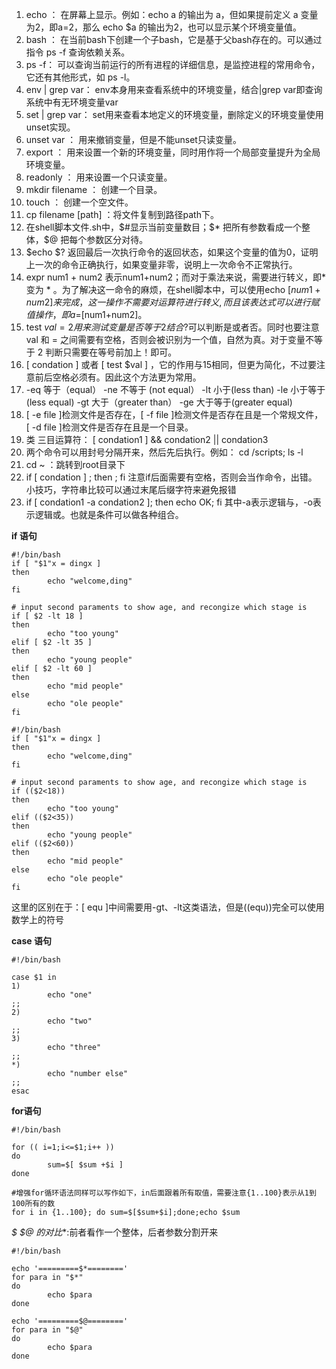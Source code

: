 1. echo ： 在屏幕上显示。例如：echo a 的输出为 a，但如果提前定义 a 变量为2，即a=2，那么 echo $a 的输出为2，也可以显示某个环境变量值。
2. bash ： 在当前bash下创建一个子bash，它是基于父bash存在的。可以通过指令 ps -f 查询依赖关系。
3. ps -f： 可以查询当前运行的所有进程的详细信息，是监控进程的常用命令，它还有其他形式，如 ps -l。
4. env | grep var： env本身用来查看系统中的环境变量，结合|grep var即查询系统中有无环境变量var
5. set | grep var： set用来查看本地定义的环境变量，删除定义的环境变量使用unset实现。
6. unset var ： 用来撤销变量，但是不能unset只读变量。
7. export ： 用来设置一个新的环境变量，同时用作将一个局部变量提升为全局环境变量。
8. readonly ： 用来设置一个只读变量。
9. mkdir filename ： 创建一个目录。
10. touch ： 创建一个空文件。
11.  cp filename [path] ：将文件复制到路径path下。
12.  在shell脚本文件.sh中，$#显示当前变量数目；$* 把所有参数看成一个整体，$@ 把每个参数区分对待。
13.  $echo $? 返回最后一次执行命令的返回状态，如果这个变量的值为0，证明上一次的命令正确执行，如果变量非零，说明上一次命令不正常执行。
14.  expr num1 + num2 表示num1+num2；而对于乘法来说，需要进行转义，即* 变为 \* 。为了解决这一命令的麻烦，在shell脚本中，可以使用echo $[num1+num2]来完成，这一操作不需要对运算符进行转义,而且该表达式可以进行赋值操作，即a=$[num1+num2]。
15.  test $val = 2 用来测试变量是否等于 2 结合$?可以判断是或者否。同时也要注意val 和 = 之间需要有空格，否则会被识别为一个值，自然为真。对于变量不等于 2 判断只需要在等号前加上！即可。
16.  [ condation ] 或者 [ test $val ] ，它的作用与15相同，但更为简化，不过要注意前后空格必须有。因此这个方法更为常用。 
17.  -eq 等于（equal） -ne 不等于 (not equal） -lt 小于(less than) -le 小于等于(less equal) -gt 大于（greater than） -ge 大于等于(greater equal)
18.  [ -e file ]检测文件是否存在，[ -f file ]检测文件是否存在且是一个常规文件， [ -d file ]检测文件是否存在且是一个目录。
19.  类 三目运算符： [ condation1 ] && condation2 || condation3
20.  两个命令可以用封号分隔开来，然后先后执行。例如： cd /scripts; ls -l
21.  cd ~ ：跳转到root目录下
22.  if [ condation ] ; then ; fi 注意if后面需要有空格，否则会当作命令，出错。 小技巧，字符串比较可以通过末尾后缀字符来避免报错
23.  if [ condation1 -a condation2 ]; then echo OK; fi 其中-a表示逻辑与，-o表示逻辑或。也就是条件可以做各种组合。  

**if 语句**
```shell
#!/bin/bash
if [ "$1"x = dingx ]
then
        echo "welcome,ding"
fi

# input second paraments to show age, and recongize which stage is
if [ $2 -lt 18 ]
then
        echo "too young"
elif [ $2 -lt 35 ]
then
        echo "young people"
elif [ $2 -lt 60 ]
then
        echo "mid people"
else
        echo "ole people"
fi
```
```shell
#!/bin/bash
if [ "$1"x = dingx ]
then
        echo "welcome,ding"
fi

# input second paraments to show age, and recongize which stage is
if (($2<18))
then
        echo "too young"
elif (($2<35))
then
        echo "young people"
elif (($2<60))
then
        echo "mid people"
else
        echo "ole people"
fi
```
这里的区别在于：[ equ ]中间需要用-gt、-lt这类语法，但是((equ))完全可以使用数学上的符号


**case 语句**
```shell
#!/bin/bash

case $1 in
1)
        echo "one"
;;
2)
        echo "two"
;;
3)
        echo "three"
;;
*)
        echo "number else"
;;
esac
```

**for语句**
```shell
#!/bin/bash

for (( i=1;i<=$1;i++ ))
do      
        sum=$[ $sum +$i ]
done

#增强for循环语法同样可以写作如下，in后面跟着所有取值，需要注意{1..100}表示从1到100所有的数
for i in {1..100}; do sum=$[$sum+$i];done;echo $sum
```

**$* $@ 的对比**:前者看作一个整体，后者参数分割开来
```shell
#!/bin/bash

echo '=========$*========'
for para in "$*"
do
        echo $para
done

echo '=========$@========'
for para in "$@"
do
        echo $para
done
```
